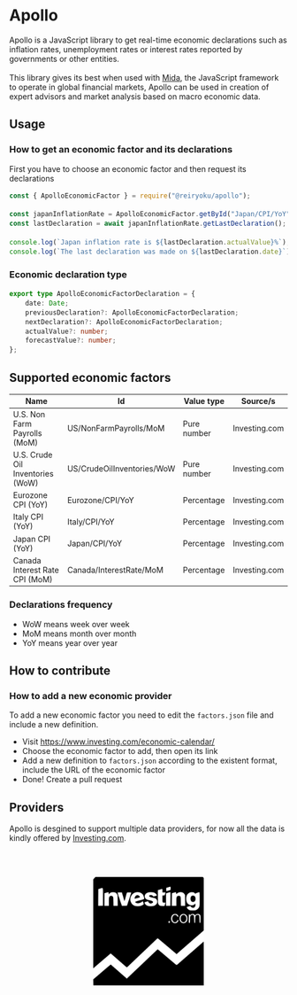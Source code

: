 # Apollo
Apollo is a JavaScript library to get real-time economic declarations such as inflation rates,
unemployment rates or interest rates reported by governments or other entities.
<br><br>
This library gives its best when used with [Mida](https://github.com/Reiryoku-Technologies/Mida), the JavaScript
framework to operate in global financial markets, Apollo can be used in creation of expert advisors and
market analysis based on macro economic data.

## Usage
### How to get an economic factor and its declarations
First you have to choose an economic factor and then request its declarations
```javascript
const { ApolloEconomicFactor } = require("@reiryoku/apollo");

const japanInflationRate = ApolloEconomicFactor.getById("Japan/CPI/YoY");
const lastDeclaration = await japanInflationRate.getLastDeclaration();

console.log(`Japan inflation rate is ${lastDeclaration.actualValue}%`);
console.log(`The last declaration was made on ${lastDeclaration.date}`);
```

### Economic declaration type
```typescript
export type ApolloEconomicFactorDeclaration = {
    date: Date;
    previousDeclaration?: ApolloEconomicFactorDeclaration;
    nextDeclaration?: ApolloEconomicFactorDeclaration;
    actualValue?: number;
    forecastValue?: number;
};
```

## Supported economic factors
| Name                                  | Id                            | Value type                | Source/s              |
| -----------                           | -----------                   | -----------               | -----------           |
| U.S. Non Farm Payrolls (MoM)          | US/NonFarmPayrolls/MoM        | Pure number               | Investing.com         |
| U.S. Crude Oil Inventories (WoW)      | US/CrudeOilInventories/WoW    | Pure number               | Investing.com         |
| Eurozone CPI (YoY)                    | Eurozone/CPI/YoY              | Percentage                | Investing.com         |
| Italy CPI (YoY)                       | Italy/CPI/YoY                 | Percentage                | Investing.com         |
| Japan CPI (YoY)                       | Japan/CPI/YoY                 | Percentage                | Investing.com         |
| Canada Interest Rate CPI (MoM)        | Canada/InterestRate/MoM       | Percentage                | Investing.com         |

### Declarations frequency
- WoW means week over week
- MoM means month over month
- YoY means year over year

## How to contribute
### How to add a new economic provider
To add a new economic factor you need to edit the `factors.json` file and include a new definition.
- Visit https://www.investing.com/economic-calendar/
- Choose the economic factor to add, then open its link
- Add a new definition to `factors.json` according to the existent format, include the URL of the economic factor
- Done! Create a pull request

## Providers
Apollo is desgined to support multiple data providers, for now all the data is kindly offered by [Investing.com](https://www.investing.com).

<br><br>
<p align="center">
    <img src="images/providers/investing.com.svg" alt="Investing.com" width="200px">
</p>
<br><br>
